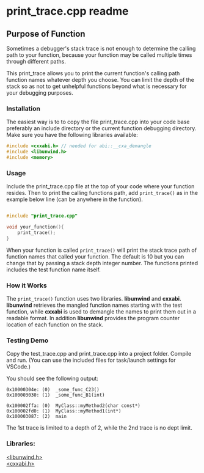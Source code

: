 # print_trace.cpp readme

## Purpose of Function
Sometimes a debugger's stack trace is not enough to determine the calling path to your function,  because your function may be called multiple times through different paths. 

This print_trace allows you to print the current function's calling path function names whatever depth you choose. You can limit the depth of the stack so as not to get unhelpful functions beyond what is necessary for your debugging purposes.


### Installation

The easiest way is to to copy the file print_trace.cpp into your code base preferably an include directory or the current function debugging directory. Make sure you have the following libraries available:

```c++
#include <cxxabi.h> // needed for abi::__cxa_demangle
#include <libunwind.h>
#include <memory>
```

### Usage
Include the print_trace.cpp file at the top of your code where your function resides. Then to print the calling functions path, add `print_trace()` as in the example below line (can be anywhere in the function).

```c++

#include "print_trace.cpp"

void your_function(){
    print_trace();
}
```

When your function is called `print_trace()` will print the stack trace path of function names that called your function. The default is 10 but you can change that by passing a stack depth integer number. The functions printed includes the test function name itself.

### How it Works

The ```print_trace()``` function uses two libraries. **libunwind** and **cxxabi**. **libunwind** retrieves the mangled function names starting with the test function, while **cxxabi** is used to demangle the names to print them out in a readable format. In addition **libunwind** provides the program counter location of each function on the stack.

### Testing Demo

Copy the test_trace.cpp and print_trace.cpp into a project folder. Compile and run. (You can use the included files for task/launch settings for VSCode.)

You should see the following output:
```
0x10000304e: (0)  _some_func_C23()
0x100003030: (1)  _some_func_B1(int)

0x100002ffa: (0)  MyClass::myMethod2(char const*)
0x100002fd0: (1)  MyClass::myMethod1(int*)
0x100003087: (2)  main
```
The 1st trace is limited to a depth of 2, while the 2nd trace is no dept limit.


### Libraries:
[<libunwind.h>](https://www.nongnu.org/libunwind/)  
[<cxxabi.h>](https://gcc.gnu.org/onlinedocs/libstdc++/libstdc++-html-USERS-4.3/a01696.html)  

